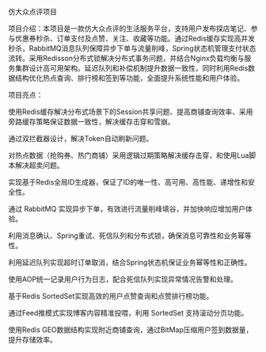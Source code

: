 仿大众点评项目

项目介绍：本项目是一款仿大众点评的生活服务平台，支持用户发布探店笔记、参与优惠券秒杀、订单支付及点赞、关注、收藏等功能。通过Redis缓存实现高并发秒杀，RabbitMQ消息队列保障异步下单与流量削峰，Spring状态机管理支付状态流转。采用Redisson分布式锁解决分布式事务问题，并结合Nginx负载均衡与服务集群设计高可用架构。延迟队列和补偿机制提升数据一致性，同时利用Redis数据结构优化热点查询、排行榜和签到等功能，全面提升系统性能和用户体验。

项目亮点：

使用Redis缓存解决分布式场景下的Session共享问题、提高商铺查询效率、采用旁路缓存策略保证数据一致性，解决缓存击穿和雪崩。

通过双拦截器设计，解决Token自动刷新问题。

对热点数据（抢购券、热门商铺）采用逻辑过期策略解决缓存击穿，和使用Lua脚本解决超卖问题。

实现基于Redis全局ID生成器，保证了ID的唯一性、高可用、高性能、递增性和安全性。

通过 RabbitMQ 实现异步下单，有效进行流量削峰填谷，并加快响应增加用户体验。

利用消息确认、Spring重试、死信队列和分布式锁，确保消息可靠性和业务幂等性。

利用延迟队列实现超时订单取消，结合Spring状态机保证业务幂等性和正确性。

使用AOP统一记录用户行为日志，配合死信队列实现异常情况告警和处理。

基于Redis SortedSet实现高效的用户点赞查询和点赞排行榜功能。

通过Feed推模式实现博客内容精准投喂，利用 SortedSet 支持滚动分页功能。

使用Redis GEO数据结构实现附近商铺查询，通过BitMap压缩用户签到数据量，提升存储效率。


